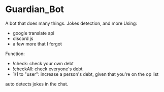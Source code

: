# Guardian_Bot
A bot that does many things. Jokes detection, and more
Using:
- google translate api
- discord js
- a few more that I forgot

Function:
- !check: check your own debt
- !checkAll: check everyone's debt
- 1$/$1 to "user": increase a person's debt, given that you're on the op list

auto detects jokes in the chat.
